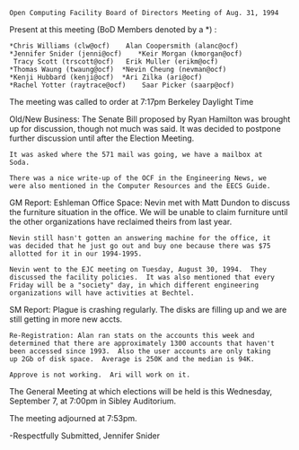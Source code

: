 
	Open Computing Facility Board of Directors Meeting of Aug. 31, 1994

Present at this meeting (BoD Members denoted by a *) :

	*Chris Williams (clw@ocf)	 Alan Coopersmith (alanc@ocf)
	*Jennifer Snider (jenni@ocf)	*Keir Morgan (kmorgan@ocf)
	 Tracy Scott (trscott@ocf)	 Erik Muller (erikm@ocf)
	*Thomas Waung (twaung@ocf)	*Nevin Cheung (nevman@ocf)
	*Kenji Hubbard (kenji@ocf)	*Ari Zilka (ari@ocf)
	*Rachel Yotter (raytrace@ocf)	 Saar Picker (saarp@ocf)

The meeting was called to order at 7:17pm Berkeley Daylight Time

Old/New Business: 
	The Senate Bill proposed by Ryan Hamilton was brought up for 
	discussion, though not much was said.  It was decided to postpone
	further discussion until after the Election Meeting.

	It was asked where the 571 mail was going, we have a mailbox at
	Soda.

	There was a nice write-up of the OCF in the Engineering News, we 
	were also mentioned in the Computer Resources and the EECS Guide.

GM Report:
	Eshleman Office Space:  Nevin met with Matt Dundon to discuss the
	furniture situation in the office.  We will be unable to claim 
	furniture until the other organizations have reclaimed theirs from
	last year.

	Nevin still hasn't gotten an answering machine for the office, it
	was decided that he just go out and buy one because there was $75 
	allotted for it in our 1994-1995.

	Nevin went to the EJC meeting on Tuesday, August 30, 1994.  They 
	discussed the facility policies.  It was also mentioned that every
	Friday will be a "society" day, in which different engineering 
	organizations will have activities at Bechtel.

SM Report:
	Plague is crashing regularly.  The disks are filling up and we are
	still getting in more new accts.

	Re-Registration: Alan ran stats on the accounts this week and 
	determined that there are approximately 1300 accounts that haven't
	been accessed since 1993.  Also the user accounts are only taking
	up 2Gb of disk space.  Average is 250K and the median is 94K.

	Approve is not working.  Ari will work on it.


The General Meeting at which elections will be held is this Wednesday,
September 7, at 7:00pm in Sibley Auditorium.

The meeting adjourned at 7:53pm.


-Respectfully Submitted,
  Jennifer Snider

